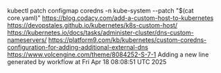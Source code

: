 kubectl patch configmap coredns -n kube-system --patch "$(cat core.yaml)"
https://blog.codacy.com/add-a-custom-host-to-kubernetes
https://devopstales.github.io/kubernetes/k8s-custom-host/
https://kubernetes.io/docs/tasks/administer-cluster/dns-custom-nameservers/
https://platform9.com/kb/kubernetes/custom-coredns-configuration-for-adding-additional-external-dns
https://www.volcengine.com/theme/8084252-S-7-1
Adding a new line generated by workflow at Fri Apr 18 08:08:51 UTC 2025
